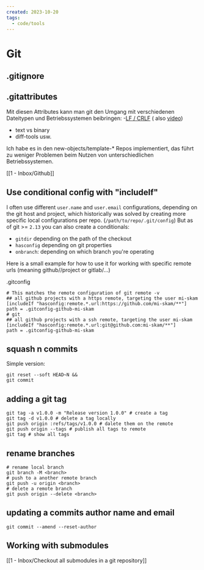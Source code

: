```yaml
---
created: 2023-10-20
tags:
  - code/tools
---
```

# Git

## .gitignore
## .gitattributes

Mit diesen Attributes kann man git den Umgang mit verschiedenen Dateitypen und Betriebssystemen beibringen:
-[LF / CRLF](https://github.com/ascode-com/wiki/tree/main/line-endings) ( also [video](https://www.youtube.com/watch?v=zn7m2Mdm_Vg))
- text vs binary
- diff-tools usw.

Ich habe es in den new-objects/template-* Repos implementiert, das führt zu weniger Problemen beim Nutzen von unterschiedlichen Betriebssystemen. 


[[1 - Inbox/Github]]

## Use conditional config with "includeIf"

I often use different `user.name` and `user.email` configurations, depending on the git host and project, which historically was solved by creating more specific local configurations per repo. (`/path/to/repo/.git/config`) But as of git >= `2.13` you can also create a conditionals:
- `gitdir` depending on the path of the checkout
- `hasconfig` depending on git properties
- `onbranch`: depending on which branch you're operating

Here is a small example for how to use it for working with specific remote urls (meaning github/<orga>/project or gitlab/<orga>...)

.gitconfig
```
# This matches the remote configuration of git remote -v
## all github projects with a https remote, targeting the user mi-skam
[includeIf "hasconfig:remote.*.url:https://github.com/mi-skam/**"]
path = .gitconfig-github-mi-skam
# git
## all github projects with a ssh remote, targeting the user mi-skam
[includeIf "hasconfig:remote.*.url:git@github.com:mi-skam/**"]
path = .gitconfig-github-mi-skam
```




## squash n commits

Simple version:
```shell
git reset --soft HEAD~N &&
git commit
```

## adding a git tag

```shell
git tag -a v1.0.0 -m "Release version 1.0.0" # create a tag
git tag -d v1.0.0 # delete a tag locally
git push origin :refs/tags/v1.0.0 # dalete them on the remote
git push origin --tags # publish all tags to remote
git tag # show all tags
```

## rename branches
```shell
# rename local branch
git branch -M <branch>
# push to a another remote branch
git push -u origin <branch>
# delete a remote branch
git push origin --delete <branch>
```

## updating a commits author name and email
```shell
git commit --amend --reset-author
```

## Working with submodules
[[1 - Inbox/Checkout all submodules in a git repository]]